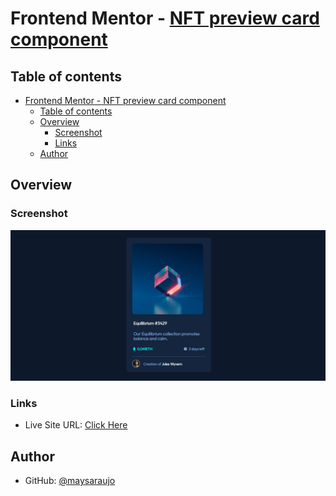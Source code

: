 # Frontend Mentor - [NFT preview card component](https://www.frontendmentor.io/challenges/nft-preview-card-component-SbdUL_w0U)

## Table of contents

- [Frontend Mentor - NFT preview card component](#frontend-mentor---nft-preview-card-component)
  - [Table of contents](#table-of-contents)
  - [Overview](#overview)
    - [Screenshot](#screenshot)
    - [Links](#links)
  - [Author](#author)

## Overview

### Screenshot

![screenshot](./assets/design/screenshot.png)

### Links

- Live Site URL: [Click Here](https://frontend-challenge02-brazil.netlify.app/)

## Author

- GitHub: [@maysaraujo](https://github.com/maysaraujo)
